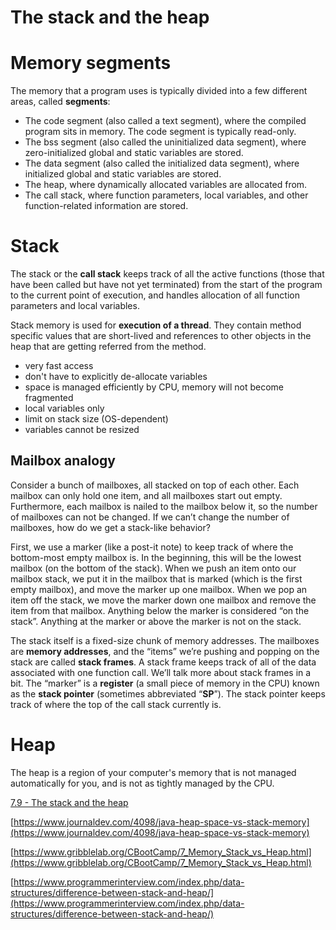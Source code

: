 # The stack and the heap

# Memory segments

The memory that a program uses is typically divided into a few different areas, called **segments**:

- The code segment (also called a text segment), where the compiled program sits in memory. The code segment is typically read-only.
- The bss segment (also called the uninitialized data segment), where zero-initialized global and static variables are stored.
- The data segment (also called the initialized data segment), where initialized global and static variables are stored.
- The heap, where dynamically allocated variables are allocated from.
- The call stack, where function parameters, local variables, and other function-related information are stored.

# Stack

The stack or the **call stack** keeps track of all the active functions (those that have been called but have not yet terminated) from the start of the program to the current point of execution, and handles allocation of all function parameters and local variables.

Stack memory is used for **execution of a thread**. They contain method specific values that are short-lived and references to other objects in the heap that are getting referred from the method.

- very fast access
- don't have to explicitly de-allocate variables
- space is managed efficiently by CPU, memory will not become fragmented
- local variables only
- limit on stack size (OS-dependent)
- variables cannot be resized

## Mailbox analogy

Consider a bunch of mailboxes, all stacked on top of each other. Each mailbox can only hold one item, and all mailboxes start out empty. Furthermore, each mailbox is nailed to the mailbox below it, so the number of mailboxes can not be changed. If we can’t change the number of mailboxes, how do we get a stack-like behavior?

First, we use a marker (like a post-it note) to keep track of where the bottom-most empty mailbox is. In the beginning, this will be the lowest mailbox (on the bottom of the stack). When we push an item onto our mailbox stack, we put it in the mailbox that is marked (which is the first empty mailbox), and move the marker up one mailbox. When we pop an item off the stack, we move the marker down one mailbox and remove the item from that mailbox. Anything below the marker is considered “on the stack”. Anything at the marker or above the marker is not on the stack.

The stack itself is a fixed-size chunk of memory addresses. The mailboxes are **memory addresses**, and the “items” we’re pushing and popping on the stack are called **stack frames**. A stack frame keeps track of all of the data associated with one function call. We’ll talk more about stack frames in a bit. The “marker” is a **register** (a small piece of memory in the CPU) known as the **stack pointer** (sometimes abbreviated “**SP**”). The stack pointer keeps track of where the top of the call stack currently is.

# Heap

The heap is a region of your computer's memory that is not managed automatically for you, and is not as tightly managed by the CPU.

[7.9 - The stack and the heap](https://www.learncpp.com/cpp-tutorial/79-the-stack-and-the-heap/)

[https://www.journaldev.com/4098/java-heap-space-vs-stack-memory](https://www.journaldev.com/4098/java-heap-space-vs-stack-memory)

[https://www.gribblelab.org/CBootCamp/7_Memory_Stack_vs_Heap.html](https://www.gribblelab.org/CBootCamp/7_Memory_Stack_vs_Heap.html)

[https://www.programmerinterview.com/index.php/data-structures/difference-between-stack-and-heap/](https://www.programmerinterview.com/index.php/data-structures/difference-between-stack-and-heap/)